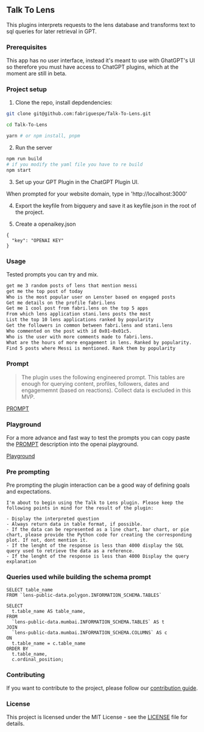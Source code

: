 ## Talk To Lens

This plugins interprets requests to the lens database and transforms text to sql queries for later retrieval in GPT.

### Prerequisites

This app has no user interface, instead it's meant to use with GhatGPT's UI so therefore you must have access to ChatGPT plugins, which at the moment are still in beta.

### Project setup

1. Clone the repo, install depdendencies:

```sh
git clone git@github.com:fabriguespe/Talk-To-Lens.git

cd Talk-To-Lens

yarn # or npm install, pnpm
```

2. Run the server

```sh
npm run build
# if you modify the yaml file you have to re build
npm start
```

3. Set up your GPT Plugin in the ChatGPT Plugin UI.

When prompted for your website domain, type in 'http://localhost:3000'

4. Export the keyfile from bigquery and save it as keyfile.json in the root of the project.

5. Create a openaikey.json 
```
{
  "key": "OPENAI KEY"
}
```

### Usage

Tested prompts you can try and mix.

```sh
get me 3 random posts of lens that mention messi
get me the top post of today
Who is the most popular user on Lenster based on engaged posts
Get me details on the profile fabri.lens
Get me 1 cool post from fabri.lens on the top 5 apps
From which lens application stani.lens posts the most
List the top 10 lens applications ranked by popularity
Get the followers in common between fabri.lens and stani.lens
Who commented on the post with id 0x01-0x01c5.
Who is the user with more comments made to fabri.lens.
What are the hours of more engagement in lens. Ranked by popularity.
Find 5 posts where Messi is mentioned. Rank them by popularity
```

### Prompt

> The plugin uses the following engineered prompt. This tables are enough for querying content, profiles, followers, dates and engagememnt (based on reactions). Collect data is excluded in this MVP.

[PROMPT](/PROMPT.md)

### Playground

For a more advance and fast way to test the prompts you can copy paste the [PROMPT](/PROMPT.md) description into the openai playground.

[Playground](https://platform.openai.com/playground?mode=chat)

### Pre prompting

Pre prompting the plugin interaction can be a good way of defining goals and expectations.

```
I'm about to begin using the Talk to Lens plugin. Please keep the following points in mind for the result of the plugin:

- Display the interpreted question
- Always return data in table format, if possible.
- If the data can be represented as a line chart, bar chart, or pie chart, please provide the Python code for creating the corresponding plot. If not, dont mention it.
- If the lenght of the response is less than 4000 display the SQL query used to retrieve the data as a reference.
- If the lenght of the response is less than 4000 Display the query explanation
```

### Queries used while building the schema prompt

```
SELECT table_name
FROM `lens-public-data.polygon.INFORMATION_SCHEMA.TABLES`
```

```
SELECT
  t.table_name AS table_name,
FROM
  `lens-public-data.mumbai.INFORMATION_SCHEMA.TABLES` AS t
JOIN
  `lens-public-data.mumbai.INFORMATION_SCHEMA.COLUMNS` AS c
ON
  t.table_name = c.table_name
ORDER BY
  t.table_name,
  c.ordinal_position;

```

### Contributing

If you want to contribute to the project, please follow our [contribution guide](./CONTRIBUTING.md).

### License

This project is licensed under the MIT License - see the [LICENSE](./LICENSE) file for details.
